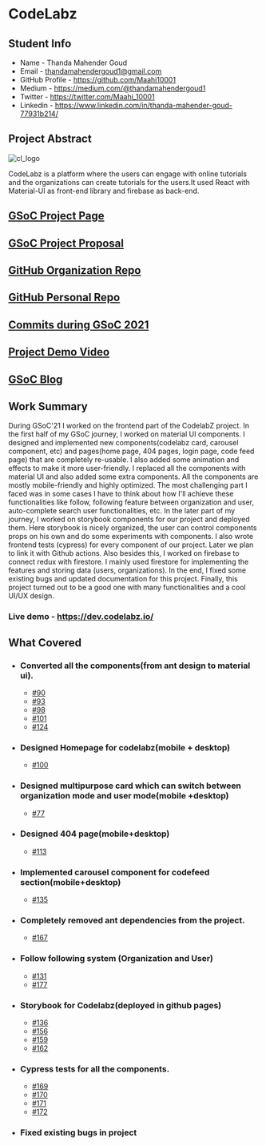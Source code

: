 # CodeLabz

## Student Info

- Name - Thanda Mahender Goud
- Email - thandamahendergoud1@gmail.com
- GitHub Profile - https://github.com/Maahi10001
- Medium - https://medium.com/@thandamahendergoud1
- Twitter - https://twitter.com/Maahi_10001
- Linkedin - https://www.linkedin.com/in/thanda-mahender-goud-77931b214/
## Project Abstract

![cl_logo](https://user-images.githubusercontent.com/52108435/129448332-7ec72098-e082-4b04-907b-6d1eaa9b70ca.png)

CodeLabz is a platform where the users can engage with online tutorials and the organizations can create tutorials for the users.It used React with Material-UI as front-end library and firebase as back-end.

## [GSoC Project Page](https://summerofcode.withgoogle.com/projects/#6750547585007616)

## [GSoC Project Proposal](https://drive.google.com/file/d/19AHDjddidqnR-DNT9S33ZTn5mnBNpfT9/view?usp=sharing)

## [GitHub Organization Repo](https://github.com/scorelab/Codelabz)

## [GitHub Personal Repo](https://github.com/rijusougata13/Codelabz)

## [Commits during GSoC 2021](https://github.com/scorelab/Codelabz/commits?author=rijusougata13)

## [Project Demo Video](https://youtu.be/vHhyuYpfgJk)

## [GSoC Blog](https://medium.com/scorelab/beginning-of-gsoc-2021-with-score-lab-9ce36fd5610e)

## Work Summary

During GSoC'21 I worked on the frontend part of the CodelabZ project. In the first half of my GSoC journey, I worked on material UI components. I designed and implemented new components(codelabz card, carousel component, etc) and pages(home page, 404 pages, login page, code feed page) that are completely re-usable. I also added some animation and effects to make it more user-friendly. I replaced all the components with material UI and also added some extra components. All the components are mostly mobile-friendly and highly optimized. The most challenging part I faced was in some cases I have to think about how I'll achieve these functionalities like follow, following feature between organization and user, auto-complete search user functionalities, etc. In the later part of my journey, I worked on storybook components for our project and deployed them. Here storybook is nicely organized, the user can control components props on his own and do some experiments with components. I also wrote frontend tests (cypress) for every component of our project. Later we plan to link it with Github actions. Also besides this, I worked on firebase to connect redux with firestore. I mainly used firestore for implementing the features and storing data (users, organizations). In the end, I fixed some existing bugs and updated documentation for this project. Finally, this project turned out to be a good one with many functionalities and a cool UI/UX design.

### Live demo - https://dev.codelabz.io/

## What Covered

- ### Converted all the components(from ant design to material ui).
  - [#90](https://github.com/scorelab/Codelabz/pull/90)
  - [#93](https://github.com/scorelab/Codelabz/pull/93)
  - [#98](https://github.com/scorelab/Codelabz/pull/98)
  - [#101](https://github.com/scorelab/Codelabz/pull/101)
  - [#124](https://github.com/scorelab/Codelabz/pull/124)
- ### Designed Homepage for codelabz(mobile + desktop)
  - [#100](https://github.com/scorelab/Codelabz/pull/100)
- ### Designed multipurpose card which can switch between organization mode and user mode(mobile +desktop)
  - [#77](https://github.com/scorelab/Codelabz/pull/77)
- ### Designed 404 page(mobile+desktop)
  - [#113](https://github.com/scorelab/Codelabz/pull/113)
- ### Implemented carousel component for codefeed section(mobile+desktop)
  - [#135](https://github.com/scorelab/Codelabz/pull/135)
- ### Completely removed ant dependencies from the project.
  - [#167](https://github.com/scorelab/Codelabz/pull/167)
- ### Follow following system (Organization and User)
  - [#131](https://github.com/scorelab/Codelabz/pull/131)
  - [#177](https://github.com/scorelab/Codelabz/pull/177)
- ### Storybook for Codelabz(deployed in github pages)
  - [#136](https://github.com/scorelab/Codelabz/pull/136)
  - [#156](https://github.com/scorelab/Codelabz/pull/156)
  - [#159](https://github.com/scorelab/Codelabz/pull/159)
  - [#162](https://github.com/scorelab/Codelabz/pull/162)
- ### Cypress tests for all the components.
  - [#169](https://github.com/scorelab/Codelabz/pull/169)
  - [#170](https://github.com/scorelab/Codelabz/pull/170)
  - [#171](https://github.com/scorelab/Codelabz/pull/171)
  - [#172](https://github.com/scorelab/Codelabz/pull/172)
- ### Fixed existing bugs in project
